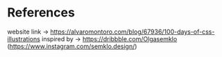 # References
website link -> https://alvaromontoro.com/blog/67936/100-days-of-css-illustrations
inspired by -> https://dribbble.com/Olgasemklo (https://www.instagram.com/semklo.design/)
